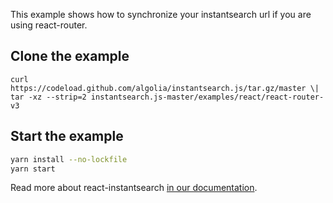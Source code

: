 This example shows how to synchronize your instantsearch url
if you are using react-router.

## Clone the example

```
curl https://codeload.github.com/algolia/instantsearch.js/tar.gz/master \| tar -xz --strip=2 instantsearch.js-master/examples/react/react-router-v3
```

## Start the example

```sh
yarn install --no-lockfile
yarn start
```

Read more about react-instantsearch [in our documentation](https://www.algolia.com/doc/guides/building-search-ui/what-is-instantsearch/react/).
